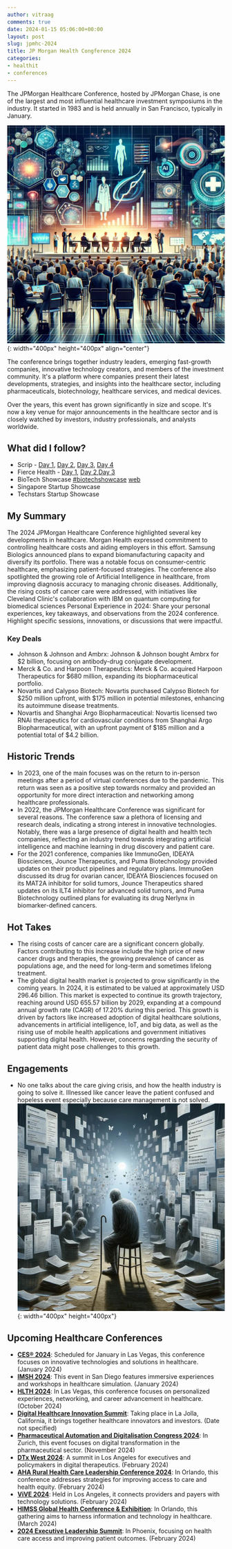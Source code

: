 ```yaml
---
author: vitraag
comments: true
date: 2024-01-15 05:06:00+00:00
layout: post
slug: jpmhc-2024
title: JP Morgan Health Congference 2024
categories:
- healthit
- conferences
---
```

The JPMorgan Healthcare Conference, hosted by JPMorgan Chase, is one of the largest and most influential healthcare investment symposiums in the industry. It started in 1983 and is held annually in San Francisco, typically in January. 

![JPMHC 2024](/assets/images/2024/jpmhc-2024.jpg){: width="400px" height="400px" align="center"}

The conference brings together industry leaders, emerging fast-growth companies, innovative technology creators, and members of the investment community. It's a platform where companies present their latest developments, strategies, and insights into the healthcare sector, including pharmaceuticals, biotechnology, healthcare services, and medical devices.

Over the years, this event has grown significantly in size and scope. It's now a key venue for major announcements in the healthcare sector and is closely watched by investors, industry professionals, and analysts worldwide. 

## What did I follow?
- Scrip - [Day 1](https://scrip.citeline.com/SC149592/JP-Morgan-Day-One-Novartis-Reveals-Two-Deals-Pfizers-Bad-Year-Bristols-Wobbly-Growth), [Day 2](https://scrip.citeline.com/SC149603/JP-Morgan-Day-Two-Novo-Talks-Obesity-Outlook-Lilly-Looks-To-Alzheimers-New-Fields), [Day 3](https://scrip.citeline.com/SC149610/JP-Morgan-Day-Three-Biogen-Still-Shopping-For-Deals-Sanofi-Explains-Its-View-On-Oncology), [Day 4](https://scrip.citeline.com/SC149618/JP-Morgan-Day-Four-Roche-Sees-Lots-Of-Partnering-Interest-While-Bluebird-Sage-Offer-Launch-Updates)
- Fierce Health - [Day 1](https://www.fiercehealthcare.com/finance/jpm24-day-1-here-are-companies-were-watching), [Day 2](https://www.fiercehealthcare.com/finance/jpm24-day-2-cigna-major-providers-take-conference-stage),[Day 3](https://www.fiercehealthcare.com/finance/jpm24-day-3-goodrx-expects-least-749m-revenue-2023)
- BioTech Showcase [#biotechshowcase](https://twitter.com/hashtag/Biotechshowcase) [web](https://informaconnect.com/biotech-showcase/)
- Singapore Startup Showcase  
- Techstars Startup Showcase


## My Summary
The 2024 JPMorgan Healthcare Conference highlighted several key developments in healthcare. Morgan Health expressed commitment to controlling healthcare costs and aiding employers in this effort. Samsung Biologics announced plans to expand biomanufacturing capacity and diversify its portfolio. There was a notable focus on consumer-centric healthcare, emphasizing patient-focused strategies. The conference also spotlighted the growing role of Artificial Intelligence in healthcare, from improving diagnosis accuracy to managing chronic diseases. Additionally, the rising costs of cancer care were addressed, with initiatives like Cleveland Clinic's collaboration with IBM on quantum computing for biomedical sciences​
Personal Experience in 2024: Share your personal experiences, key takeaways, and observations from the 2024 conference. Highlight specific sessions, innovations, or discussions that were impactful.

### Key Deals
- Johnson & Johnson and Ambrx: Johnson & Johnson bought Ambrx for $2 billion, focusing on antibody-drug conjugate development.
- Merck & Co. and Harpoon Therapeutics: Merck & Co. acquired Harpoon Therapeutics for $680 million, expanding its biopharmaceutical portfolio.
- Novartis and Calypso Biotech: Novartis purchased Calypso Biotech for $250 million upfront, with $175 million in potential milestones, enhancing its autoimmune disease treatments.
- Novartis and Shanghai Argo Biopharmaceutical: Novartis licensed two RNAi therapeutics for cardiovascular conditions from Shanghai Argo Biopharmaceutical, with an upfront payment of $185 million and a potential total of $4.2 billion.


## Historic Trends
- In 2023, one of the main focuses was on the return to in-person meetings after a period of virtual conferences due to the pandemic. This return was seen as a positive step towards normalcy and provided an opportunity for more direct interaction and networking among healthcare professionals.
- In 2022, the JPMorgan Healthcare Conference was significant for several reasons. The conference saw a plethora of licensing and research deals, indicating a strong interest in innovative technologies. Notably, there was a large presence of digital health and health tech companies, reflecting an industry trend towards integrating artificial intelligence and machine learning in drug discovery and patient care.
- For the 2021 conference, companies like ImmunoGen, IDEAYA Biosciences, Jounce Therapeutics, and Puma Biotechnology provided updates on their product pipelines and regulatory plans. ImmunoGen discussed its drug for ovarian cancer, IDEAYA Biosciences focused on its MAT2A inhibitor for solid tumors, Jounce Therapeutics shared updates on its ILT4 inhibitor for advanced solid tumors, and Puma Biotechnology outlined plans for evaluating its drug Nerlynx in biomarker-defined cancers.

## Hot Takes
* The rising costs of cancer care are a significant concern globally. Factors contributing to this increase include the high price of new cancer drugs and therapies, the growing prevalence of cancer as populations age, and the need for long-term and sometimes lifelong treatment.
* The global digital health market is projected to grow significantly in the coming years. In 2024, it is estimated to be valued at approximately USD 296.46 billion. This market is expected to continue its growth trajectory, reaching around USD 655.57 billion by 2029, expanding at a compound annual growth rate (CAGR) of 17.20% during this period. This growth is driven by factors like increased adoption of digital healthcare solutions, advancements in artificial intelligence, IoT, and big data, as well as the rising use of mobile health applications and government initiatives supporting digital health. However, concerns regarding the security of patient data might pose challenges to this growth.


## Engagements
- No one talks about the care giving crisis, and how the health industry is going to solve it. Illnessed like cancer leave the patient confused and hopeless event especially because care management is not solved.
![Confused Patient](/assets/images/2024/confused-patient.jpg){: width="400px" height="400px"}

## Upcoming Healthcare Conferences
- **[CES® 2024](https://www.ces.tech/)**: Scheduled for January in Las Vegas, this conference focuses on innovative technologies and solutions in healthcare. (January 2024)
- **[IMSH 2024](https://www.ssih.org/Home/IMSH-2024)**: This event in San Diego features immersive experiences and workshops in healthcare simulation. (January 2024)
- **[HLTH 2024](https://www.hlth.com/)**: In Las Vegas, this conference focuses on personalized experiences, networking, and career advancement in healthcare. (October 2024)
- **[Digital Healthcare Innovation Summit](https://healthegy.com/digital-healthcare-innovation-summit-2024)**: Taking place in La Jolla, California, it brings together healthcare innovators and investors. (Date not specified)
- **[Pharmaceutical Automation and Digitalisation Congress 2024](https://www.automa.plus/)**: In Zurich, this event focuses on digital transformation in the pharmaceutical sector. (November 2024)
- **[DTx West 2024](https://www.dtxwest.com/)**: A summit in Los Angeles for executives and policymakers in digital therapeutics. (February 2024)
- **[AHA Rural Health Care Leadership Conference 2024](https://ruralconference.aha.org/)**: In Orlando, this conference addresses strategies for improving access to care and health equity. (February 2024)
- **[ViVE 2024](https://www.viveevent.com/)**: Held in Los Angeles, it connects providers and payers with technology solutions. (February 2024)
- **[HIMSS Global Health Conference & Exhibition](https://www.himss.org/global-conference)**: In Orlando, this gathering aims to harness information and technology in healthcare. (March 2024)
- **[2024 Executive Leadership Summit](https://www.ahip.org/events/executive-leadership-summit)**: In Phoenix, focusing on health care access and improving patient outcomes. (February 2024)
